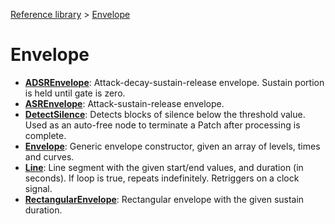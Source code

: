 [Reference library](../index.md) > [Envelope](index.md)

# Envelope

- **[ADSREnvelope](adsrenvelope/index.md)**: Attack-decay-sustain-release envelope. Sustain portion is held until gate is zero.
- **[ASREnvelope](asrenvelope/index.md)**: Attack-sustain-release envelope.
- **[DetectSilence](detectsilence/index.md)**: Detects blocks of silence below the threshold value. Used as an auto-free node to terminate a Patch after processing is complete.
- **[Envelope](envelope/index.md)**: Generic envelope constructor, given an array of levels, times and curves.
- **[Line](line/index.md)**: Line segment with the given start/end values, and duration (in seconds). If loop is true, repeats indefinitely. Retriggers on a clock signal.
- **[RectangularEnvelope](rectangularenvelope/index.md)**: Rectangular envelope with the given sustain duration.

